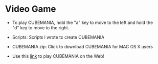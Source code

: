 # Video Game

- To play CUBEMANIA, hold the "a" key to move to the left and hold the "d" key to move to the right.

- Scripts: Scripts I wrote to create CUBEMANIA

- CUBEMANIA.zip: Click to download CUBEMANIA for MAC OS X users

- Use this [link](https://rileypaik.github.io/CUBEMANIA/) to play CUBEMANIA on the Web!
